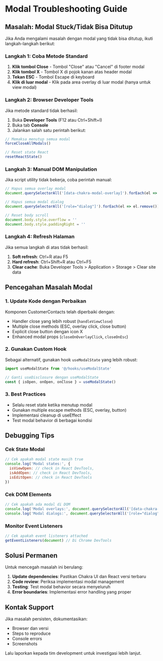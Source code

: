 # Modal Troubleshooting Guide

## Masalah: Modal Stuck/Tidak Bisa Ditutup

Jika Anda mengalami masalah dengan modal yang tidak bisa ditutup, ikuti langkah-langkah berikut:

### Langkah 1: Coba Metode Standard
1. **Klik tombol Close** - Tombol "Close" atau "Cancel" di footer modal
2. **Klik tombol X** - Tombol X di pojok kanan atas header modal
3. **Tekan ESC** - Tombol Escape di keyboard
4. **Klik di luar modal** - Klik pada area overlay di luar modal (hanya untuk view modal)

### Langkah 2: Browser Developer Tools
Jika metode standard tidak berhasil:

1. Buka **Developer Tools** (F12 atau Ctrl+Shift+I)
2. Buka tab **Console**
3. Jalankan salah satu perintah berikut:

```javascript
// Memaksa menutup semua modal
forceCloseAllModals()

// Reset state React
resetReactState()
```

### Langkah 3: Manual DOM Manipulation
Jika script utility tidak bekerja, coba perintah manual:

```javascript
// Hapus semua overlay modal
document.querySelectorAll('[data-chakra-modal-overlay]').forEach(el => el.remove())

// Hapus semua modal dialog
document.querySelectorAll('[role="dialog"]').forEach(el => el.remove())

// Reset body scroll
document.body.style.overflow = ''
document.body.style.paddingRight = ''
```

### Langkah 4: Refresh Halaman
Jika semua langkah di atas tidak berhasil:

1. **Soft refresh**: Ctrl+R atau F5
2. **Hard refresh**: Ctrl+Shift+R atau Ctrl+F5
3. **Clear cache**: Buka Developer Tools > Application > Storage > Clear site data

## Pencegahan Masalah Modal

### 1. Update Kode dengan Perbaikan
Komponen CustomerContacts telah diperbaiki dengan:
- Handler close yang lebih robust (`handleViewClose`)
- Multiple close methods (ESC, overlay click, close button)
- Explicit close button dengan icon X
- Enhanced modal props (`closeOnOverlayClick`, `closeOnEsc`)

### 2. Gunakan Custom Hook
Sebagai alternatif, gunakan hook `useModalState` yang lebih robust:

```typescript
import useModalState from '@/hooks/useModalState'

// Ganti useDisclosure dengan useModalState
const { isOpen, onOpen, onClose } = useModalState()
```

### 3. Best Practices
- Selalu reset state ketika menutup modal
- Gunakan multiple escape methods (ESC, overlay, button)
- Implementasi cleanup di useEffect
- Test modal behavior di berbagai kondisi

## Debugging Tips

### Cek State Modal
```javascript
// Cek apakah modal state masih true
console.log('Modal states:', {
  isViewOpen: // check in React DevTools,
  isAddOpen: // check in React DevTools,
  isEditOpen: // check in React DevTools
})
```

### Cek DOM Elements
```javascript
// Cek apakah ada modal di DOM
console.log('Modal overlays:', document.querySelectorAll('[data-chakra-modal-overlay]').length)
console.log('Modal dialogs:', document.querySelectorAll('[role="dialog"]').length)
```

### Monitor Event Listeners
```javascript
// Cek apakah event listeners attached
getEventListeners(document) // Di Chrome DevTools
```

## Solusi Permanen

Untuk mencegah masalah ini berulang:

1. **Update dependencies**: Pastikan Chakra UI dan React versi terbaru
2. **Code review**: Periksa implementasi modal management
3. **Testing**: Test modal behavior secara menyeluruh
4. **Error boundaries**: Implementasi error handling yang proper

## Kontak Support

Jika masalah persisten, dokumentasikan:
- Browser dan versi
- Steps to reproduce
- Console errors
- Screenshots

Lalu laporkan kepada tim development untuk investigasi lebih lanjut.